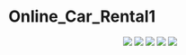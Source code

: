 # Online_Car_Rental1
<p align="center">
    <a href="https://github.com/idrice24/ocr1/issues/" title="Open Issues"><img src="https://img.shields.io/github/issues/idrice24/ocr1?style=flat-square "></a>
   <a href="https://github.com/idrice24/ocr1/" title="License"><img src="https://img.shields.io/github/license/idrice24/ocr1?style=flat-square"></a>
  <a href="https://github.com/idrice24/ocr1/" title="Languages"><img src="https://img.shields.io/github/languages/count/idrice24/ocr1?style=flat-square"></a>
  <a href="https://github.com/idrice24/ocr1/" title="Version"><img src="https://img.shields.io/github/package-json/v/idrice24/ocr1?style=flat-square"></a>
  <img src="https://img.shields.io/github/last-commit/idrice24/ocr1/master">
  
</p>

